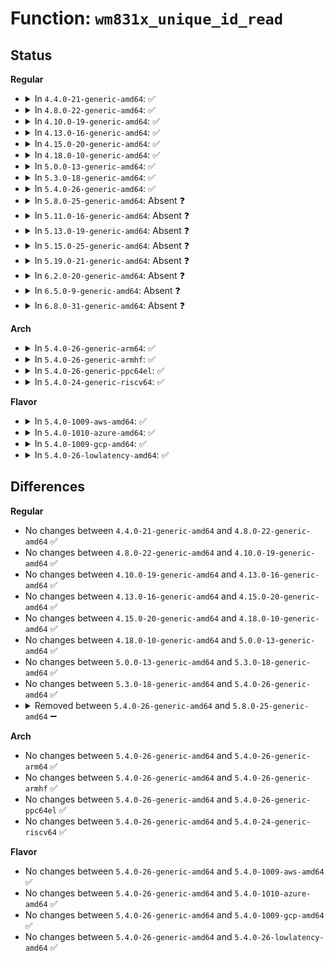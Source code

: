 # Function: <code>wm831x_unique_id_read</code>

## Status
<b>Regular</b>
<ul>
<li>
<details>
<summary>In <code>4.4.0-21-generic-amd64</code>: ✅</summary>

```c
int wm831x_unique_id_read(struct wm831x * wm831x, char * id)
```

```json
{
  "name": "wm831x_unique_id_read",
  "collision_type": "Unique Static",
  "inline_type": "No",
  "funcs": [
    {
      "addr": 18446744071584626512,
      "name": "wm831x_unique_id_read",
      "external": false,
      "loc": "drivers/mfd/wm831x-otp.c:30",
      "file": "drivers/mfd/wm831x-otp.c",
      "inline": "seen, unknown",
      "caller_inline": [],
      "caller_func": [
        "drivers/mfd/wm831x-otp.c:wm831x_unique_id_show",
        "drivers/mfd/wm831x-otp.c:wm831x_otp_init"
      ]
    }
  ],
  "symbols": [
    {
      "addr": 18446744071584626512,
      "name": "wm831x_unique_id_read",
      "section": ".text",
      "bind": "STB_LOCAL",
      "size": 78
    }
  ]
}
```
</details>
</li>
<li>
<details>
<summary>In <code>4.8.0-22-generic-amd64</code>: ✅</summary>

```c
int wm831x_unique_id_read(struct wm831x * wm831x, char * id)
```

```json
{
  "name": "wm831x_unique_id_read",
  "collision_type": "Unique Static",
  "inline_type": "No",
  "funcs": [
    {
      "addr": 18446744071584979024,
      "name": "wm831x_unique_id_read",
      "external": false,
      "loc": "drivers/mfd/wm831x-otp.c:30",
      "file": "drivers/mfd/wm831x-otp.c",
      "inline": "seen, unknown",
      "caller_inline": [],
      "caller_func": [
        "drivers/mfd/wm831x-otp.c:wm831x_otp_init",
        "drivers/mfd/wm831x-otp.c:wm831x_unique_id_show"
      ]
    }
  ],
  "symbols": [
    {
      "addr": 18446744071584979024,
      "name": "wm831x_unique_id_read",
      "section": ".text",
      "bind": "STB_LOCAL",
      "size": 78
    }
  ]
}
```
</details>
</li>
<li>
<details>
<summary>In <code>4.10.0-19-generic-amd64</code>: ✅</summary>

```c
int wm831x_unique_id_read(struct wm831x * wm831x, char * id)
```

```json
{
  "name": "wm831x_unique_id_read",
  "collision_type": "Unique Static",
  "inline_type": "No",
  "funcs": [
    {
      "addr": 18446744071585162560,
      "name": "wm831x_unique_id_read",
      "external": false,
      "loc": "drivers/mfd/wm831x-otp.c:30",
      "file": "drivers/mfd/wm831x-otp.c",
      "inline": "seen, unknown",
      "caller_inline": [],
      "caller_func": [
        "drivers/mfd/wm831x-otp.c:wm831x_otp_init",
        "drivers/mfd/wm831x-otp.c:wm831x_unique_id_show"
      ]
    }
  ],
  "symbols": [
    {
      "addr": 18446744071585162560,
      "name": "wm831x_unique_id_read",
      "section": ".text",
      "bind": "STB_LOCAL",
      "size": 78
    }
  ]
}
```
</details>
</li>
<li>
<details>
<summary>In <code>4.13.0-16-generic-amd64</code>: ✅</summary>

```c
int wm831x_unique_id_read(struct wm831x * wm831x, char * id)
```

```json
{
  "name": "wm831x_unique_id_read",
  "collision_type": "Unique Static",
  "inline_type": "No",
  "funcs": [
    {
      "addr": 18446744071585243968,
      "name": "wm831x_unique_id_read",
      "external": false,
      "loc": "drivers/mfd/wm831x-otp.c:30",
      "file": "drivers/mfd/wm831x-otp.c",
      "inline": "seen, unknown",
      "caller_inline": [],
      "caller_func": [
        "drivers/mfd/wm831x-otp.c:wm831x_otp_init",
        "drivers/mfd/wm831x-otp.c:wm831x_unique_id_show"
      ]
    }
  ],
  "symbols": [
    {
      "addr": 18446744071585243968,
      "name": "wm831x_unique_id_read",
      "section": ".text",
      "bind": "STB_LOCAL",
      "size": 73
    }
  ]
}
```
</details>
</li>
<li>
<details>
<summary>In <code>4.15.0-20-generic-amd64</code>: ✅</summary>

```c
int wm831x_unique_id_read(struct wm831x * wm831x, char * id)
```

```json
{
  "name": "wm831x_unique_id_read",
  "collision_type": "Unique Static",
  "inline_type": "No",
  "funcs": [
    {
      "addr": 18446744071585671696,
      "name": "wm831x_unique_id_read",
      "external": false,
      "loc": "drivers/mfd/wm831x-otp.c:30",
      "file": "drivers/mfd/wm831x-otp.c",
      "inline": "seen, unknown",
      "caller_inline": [],
      "caller_func": [
        "drivers/mfd/wm831x-otp.c:wm831x_otp_init",
        "drivers/mfd/wm831x-otp.c:wm831x_unique_id_show"
      ]
    }
  ],
  "symbols": [
    {
      "addr": 18446744071585671696,
      "name": "wm831x_unique_id_read",
      "section": ".text",
      "bind": "STB_LOCAL",
      "size": 73
    }
  ]
}
```
</details>
</li>
<li>
<details>
<summary>In <code>4.18.0-10-generic-amd64</code>: ✅</summary>

```c
int wm831x_unique_id_read(struct wm831x * wm831x, char * id)
```

```json
{
  "name": "wm831x_unique_id_read",
  "collision_type": "Unique Static",
  "inline_type": "No",
  "funcs": [
    {
      "addr": 18446744071585917568,
      "name": "wm831x_unique_id_read",
      "external": false,
      "loc": "drivers/mfd/wm831x-otp.c:30",
      "file": "drivers/mfd/wm831x-otp.c",
      "inline": "seen, unknown",
      "caller_inline": [],
      "caller_func": [
        "drivers/mfd/wm831x-otp.c:wm831x_otp_init",
        "drivers/mfd/wm831x-otp.c:wm831x_unique_id_show"
      ]
    }
  ],
  "symbols": [
    {
      "addr": 18446744071585917568,
      "name": "wm831x_unique_id_read",
      "section": ".text",
      "bind": "STB_LOCAL",
      "size": 76
    }
  ]
}
```
</details>
</li>
<li>
<details>
<summary>In <code>5.0.0-13-generic-amd64</code>: ✅</summary>

```c
int wm831x_unique_id_read(struct wm831x * wm831x, char * id)
```

```json
{
  "name": "wm831x_unique_id_read",
  "collision_type": "Unique Static",
  "inline_type": "No",
  "funcs": [
    {
      "addr": 18446744071586053712,
      "name": "wm831x_unique_id_read",
      "external": false,
      "loc": "drivers/mfd/wm831x-otp.c:30",
      "file": "drivers/mfd/wm831x-otp.c",
      "inline": "seen, unknown",
      "caller_inline": [],
      "caller_func": [
        "drivers/mfd/wm831x-otp.c:wm831x_otp_init",
        "drivers/mfd/wm831x-otp.c:wm831x_unique_id_show"
      ]
    }
  ],
  "symbols": [
    {
      "addr": 18446744071586053712,
      "name": "wm831x_unique_id_read",
      "section": ".text",
      "bind": "STB_LOCAL",
      "size": 76
    }
  ]
}
```
</details>
</li>
<li>
<details>
<summary>In <code>5.3.0-18-generic-amd64</code>: ✅</summary>

```c
int wm831x_unique_id_read(struct wm831x * wm831x, char * id)
```

```json
{
  "name": "wm831x_unique_id_read",
  "collision_type": "Unique Static",
  "inline_type": "No",
  "funcs": [
    {
      "addr": 18446744071586289056,
      "name": "wm831x_unique_id_read",
      "external": false,
      "loc": "drivers/mfd/wm831x-otp.c:25",
      "file": "drivers/mfd/wm831x-otp.c",
      "inline": "seen, unknown",
      "caller_inline": [],
      "caller_func": [
        "drivers/mfd/wm831x-otp.c:wm831x_otp_init",
        "drivers/mfd/wm831x-otp.c:wm831x_unique_id_show"
      ]
    }
  ],
  "symbols": [
    {
      "addr": 18446744071586289056,
      "name": "wm831x_unique_id_read",
      "section": ".text",
      "bind": "STB_LOCAL",
      "size": 72
    }
  ]
}
```
</details>
</li>
<li>
<details>
<summary>In <code>5.4.0-26-generic-amd64</code>: ✅</summary>

```c
int wm831x_unique_id_read(struct wm831x * wm831x, char * id)
```

```json
{
  "name": "wm831x_unique_id_read",
  "collision_type": "Unique Static",
  "inline_type": "No",
  "funcs": [
    {
      "addr": 18446744071586437264,
      "name": "wm831x_unique_id_read",
      "external": false,
      "loc": "drivers/mfd/wm831x-otp.c:25",
      "file": "drivers/mfd/wm831x-otp.c",
      "inline": "seen, unknown",
      "caller_inline": [],
      "caller_func": [
        "drivers/mfd/wm831x-otp.c:wm831x_otp_init",
        "drivers/mfd/wm831x-otp.c:wm831x_unique_id_show"
      ]
    }
  ],
  "symbols": [
    {
      "addr": 18446744071586437264,
      "name": "wm831x_unique_id_read",
      "section": ".text",
      "bind": "STB_LOCAL",
      "size": 72
    }
  ]
}
```
</details>
</li>
<li>
<details>
<summary>In <code>5.8.0-25-generic-amd64</code>: Absent ❓</summary>

```json
{
  "name": "wm831x_unique_id_read",
  "collision_type": "Unique Static",
  "inline_type": "Full",
  "funcs": [
    {
      "addr": 18446744071587213898,
      "name": "wm831x_unique_id_read",
      "external": false,
      "loc": "drivers/mfd/wm831x-otp.c:25",
      "file": "drivers/mfd/wm831x-otp.c",
      "inline": "not declared, inlined",
      "caller_inline": [
        "drivers/mfd/wm831x-otp.c:wm831x_otp_init",
        "drivers/mfd/wm831x-otp.c:wm831x_unique_id_show"
      ],
      "caller_func": []
    }
  ],
  "symbols": []
}
```
</details>
</li>
<li>
<details>
<summary>In <code>5.11.0-16-generic-amd64</code>: Absent ❓</summary>

```json
{
  "name": "wm831x_unique_id_read",
  "collision_type": "Unique Static",
  "inline_type": "Full",
  "funcs": [
    {
      "addr": 18446744071587288266,
      "name": "wm831x_unique_id_read",
      "external": false,
      "loc": "drivers/mfd/wm831x-otp.c:25",
      "file": "drivers/mfd/wm831x-otp.c",
      "inline": "not declared, inlined",
      "caller_inline": [
        "drivers/mfd/wm831x-otp.c:wm831x_otp_init",
        "drivers/mfd/wm831x-otp.c:wm831x_unique_id_show"
      ],
      "caller_func": []
    }
  ],
  "symbols": []
}
```
</details>
</li>
<li>
<details>
<summary>In <code>5.13.0-19-generic-amd64</code>: Absent ❓</summary>

```json
{
  "name": "wm831x_unique_id_read",
  "collision_type": "Unique Static",
  "inline_type": "Full",
  "funcs": [
    {
      "addr": 18446744071587175594,
      "name": "wm831x_unique_id_read",
      "external": false,
      "loc": "drivers/mfd/wm831x-otp.c:25",
      "file": "drivers/mfd/wm831x-otp.c",
      "inline": "not declared, inlined",
      "caller_inline": [
        "drivers/mfd/wm831x-otp.c:wm831x_otp_init",
        "drivers/mfd/wm831x-otp.c:wm831x_unique_id_show"
      ],
      "caller_func": []
    }
  ],
  "symbols": []
}
```
</details>
</li>
<li>
<details>
<summary>In <code>5.15.0-25-generic-amd64</code>: Absent ❓</summary>

```json
{
  "name": "wm831x_unique_id_read",
  "collision_type": "Unique Static",
  "inline_type": "Full",
  "funcs": [
    {
      "addr": 18446744071587735850,
      "name": "wm831x_unique_id_read",
      "external": false,
      "loc": "drivers/mfd/wm831x-otp.c:25",
      "file": "drivers/mfd/wm831x-otp.c",
      "inline": "not declared, inlined",
      "caller_inline": [
        "drivers/mfd/wm831x-otp.c:wm831x_otp_init",
        "drivers/mfd/wm831x-otp.c:unique_id_show"
      ],
      "caller_func": []
    }
  ],
  "symbols": []
}
```
</details>
</li>
<li>
<details>
<summary>In <code>5.19.0-21-generic-amd64</code>: Absent ❓</summary>

```json
{
  "name": "wm831x_unique_id_read",
  "collision_type": "Unique Static",
  "inline_type": "Full",
  "funcs": [
    {
      "addr": 18446744071589081242,
      "name": "wm831x_unique_id_read",
      "external": false,
      "loc": "drivers/mfd/wm831x-otp.c:25",
      "file": "drivers/mfd/wm831x-otp.c",
      "inline": "not declared, inlined",
      "caller_inline": [
        "drivers/mfd/wm831x-otp.c:wm831x_otp_init",
        "drivers/mfd/wm831x-otp.c:unique_id_show"
      ],
      "caller_func": []
    }
  ],
  "symbols": []
}
```
</details>
</li>
<li>
<details>
<summary>In <code>6.2.0-20-generic-amd64</code>: Absent ❓</summary>

```json
{
  "name": "wm831x_unique_id_read",
  "collision_type": "Unique Static",
  "inline_type": "Full",
  "funcs": [
    {
      "addr": 18446744071590613930,
      "name": "wm831x_unique_id_read",
      "external": false,
      "loc": "drivers/mfd/wm831x-otp.c:25",
      "file": "drivers/mfd/wm831x-otp.c",
      "inline": "not declared, inlined",
      "caller_inline": [
        "drivers/mfd/wm831x-otp.c:wm831x_otp_init",
        "drivers/mfd/wm831x-otp.c:unique_id_show"
      ],
      "caller_func": []
    }
  ],
  "symbols": []
}
```
</details>
</li>
<li>
<details>
<summary>In <code>6.5.0-9-generic-amd64</code>: Absent ❓</summary>

```json
{
  "name": "wm831x_unique_id_read",
  "collision_type": "Unique Static",
  "inline_type": "Full",
  "funcs": [
    {
      "addr": 18446744071590955034,
      "name": "wm831x_unique_id_read",
      "external": false,
      "loc": "drivers/mfd/wm831x-otp.c:25",
      "file": "drivers/mfd/wm831x-otp.c",
      "inline": "not declared, inlined",
      "caller_inline": [
        "drivers/mfd/wm831x-otp.c:wm831x_otp_init",
        "drivers/mfd/wm831x-otp.c:unique_id_show"
      ],
      "caller_func": []
    }
  ],
  "symbols": []
}
```
</details>
</li>
<li>
<details>
<summary>In <code>6.8.0-31-generic-amd64</code>: Absent ❓</summary>

```json
{
  "name": "wm831x_unique_id_read",
  "collision_type": "Unique Static",
  "inline_type": "Full",
  "funcs": [
    {
      "addr": 18446744071591298842,
      "name": "wm831x_unique_id_read",
      "external": false,
      "loc": "drivers/mfd/wm831x-otp.c:25",
      "file": "drivers/mfd/wm831x-otp.c",
      "inline": "not declared, inlined",
      "caller_inline": [
        "drivers/mfd/wm831x-otp.c:wm831x_otp_init",
        "drivers/mfd/wm831x-otp.c:unique_id_show"
      ],
      "caller_func": []
    }
  ],
  "symbols": []
}
```
</details>
</li>
</ul>
<b>Arch</b>
<ul>
<li>
<details>
<summary>In <code>5.4.0-26-generic-arm64</code>: ✅</summary>

```c
int wm831x_unique_id_read(struct wm831x * wm831x, char * id)
```

```json
{
  "name": "wm831x_unique_id_read",
  "collision_type": "Unique Static",
  "inline_type": "No",
  "funcs": [
    {
      "addr": 18446603336499301160,
      "name": "wm831x_unique_id_read",
      "external": false,
      "loc": "drivers/mfd/wm831x-otp.c:25",
      "file": "drivers/mfd/wm831x-otp.c",
      "inline": "seen, unknown",
      "caller_inline": [],
      "caller_func": [
        "drivers/mfd/wm831x-otp.c:wm831x_otp_init",
        "drivers/mfd/wm831x-otp.c:wm831x_unique_id_show"
      ]
    }
  ],
  "symbols": [
    {
      "addr": 18446603336499301160,
      "name": "wm831x_unique_id_read",
      "section": ".text",
      "bind": "STB_LOCAL",
      "size": 104
    }
  ]
}
```
</details>
</li>
<li>
<details>
<summary>In <code>5.4.0-26-generic-armhf</code>: ✅</summary>

```c
int wm831x_unique_id_read(struct wm831x * wm831x, char * id)
```

```json
{
  "name": "wm831x_unique_id_read",
  "collision_type": "Unique Static",
  "inline_type": "No",
  "funcs": [
    {
      "addr": 3231846256,
      "name": "wm831x_unique_id_read",
      "external": false,
      "loc": "drivers/mfd/wm831x-otp.c:25",
      "file": "drivers/mfd/wm831x-otp.c",
      "inline": "seen, unknown",
      "caller_inline": [],
      "caller_func": [
        "drivers/mfd/wm831x-otp.c:wm831x_otp_init",
        "drivers/mfd/wm831x-otp.c:wm831x_unique_id_show"
      ]
    }
  ],
  "symbols": [
    {
      "addr": 3231846256,
      "name": "wm831x_unique_id_read",
      "section": ".text",
      "bind": "STB_LOCAL",
      "size": 92
    }
  ]
}
```
</details>
</li>
<li>
<details>
<summary>In <code>5.4.0-26-generic-ppc64el</code>: ✅</summary>

```c
int wm831x_unique_id_read(struct wm831x * wm831x, char * id)
```

```json
{
  "name": "wm831x_unique_id_read",
  "collision_type": "Unique Static",
  "inline_type": "No",
  "funcs": [
    {
      "addr": 13835058055292516448,
      "name": "wm831x_unique_id_read",
      "external": false,
      "loc": "drivers/mfd/wm831x-otp.c:25",
      "file": "drivers/mfd/wm831x-otp.c",
      "inline": "seen, unknown",
      "caller_inline": [],
      "caller_func": [
        "drivers/mfd/wm831x-otp.c:wm831x_otp_init",
        "drivers/mfd/wm831x-otp.c:wm831x_unique_id_show"
      ]
    }
  ],
  "symbols": [
    {
      "addr": 13835058055292516448,
      "name": "wm831x_unique_id_read",
      "section": ".text",
      "bind": "STB_LOCAL",
      "size": 152
    }
  ]
}
```
</details>
</li>
<li>
<details>
<summary>In <code>5.4.0-24-generic-riscv64</code>: ✅</summary>

```c
int wm831x_unique_id_read(struct wm831x * wm831x, char * id)
```

```json
{
  "name": "wm831x_unique_id_read",
  "collision_type": "Unique Static",
  "inline_type": "No",
  "funcs": [
    {
      "addr": 18446743936276551742,
      "name": "wm831x_unique_id_read",
      "external": false,
      "loc": "drivers/mfd/wm831x-otp.c:25",
      "file": "drivers/mfd/wm831x-otp.c",
      "inline": "seen, unknown",
      "caller_inline": [],
      "caller_func": [
        "drivers/mfd/wm831x-otp.c:wm831x_otp_init",
        "drivers/mfd/wm831x-otp.c:wm831x_unique_id_show"
      ]
    }
  ],
  "symbols": [
    {
      "addr": 18446743936276551742,
      "name": "wm831x_unique_id_read",
      "section": ".text",
      "bind": "STB_LOCAL",
      "size": 100
    }
  ]
}
```
</details>
</li>
</ul>
<b>Flavor</b>
<ul>
<li>
<details>
<summary>In <code>5.4.0-1009-aws-amd64</code>: ✅</summary>

```c
int wm831x_unique_id_read(struct wm831x * wm831x, char * id)
```

```json
{
  "name": "wm831x_unique_id_read",
  "collision_type": "Unique Static",
  "inline_type": "No",
  "funcs": [
    {
      "addr": 18446744071586190192,
      "name": "wm831x_unique_id_read",
      "external": false,
      "loc": "drivers/mfd/wm831x-otp.c:25",
      "file": "drivers/mfd/wm831x-otp.c",
      "inline": "seen, unknown",
      "caller_inline": [],
      "caller_func": [
        "drivers/mfd/wm831x-otp.c:wm831x_otp_init",
        "drivers/mfd/wm831x-otp.c:wm831x_unique_id_show"
      ]
    }
  ],
  "symbols": [
    {
      "addr": 18446744071586190192,
      "name": "wm831x_unique_id_read",
      "section": ".text",
      "bind": "STB_LOCAL",
      "size": 72
    }
  ]
}
```
</details>
</li>
<li>
<details>
<summary>In <code>5.4.0-1010-azure-amd64</code>: ✅</summary>

```c
int wm831x_unique_id_read(struct wm831x * wm831x, char * id)
```

```json
{
  "name": "wm831x_unique_id_read",
  "collision_type": "Unique Static",
  "inline_type": "No",
  "funcs": [
    {
      "addr": 18446744071586009472,
      "name": "wm831x_unique_id_read",
      "external": false,
      "loc": "drivers/mfd/wm831x-otp.c:25",
      "file": "drivers/mfd/wm831x-otp.c",
      "inline": "seen, unknown",
      "caller_inline": [],
      "caller_func": [
        "drivers/mfd/wm831x-otp.c:wm831x_otp_init",
        "drivers/mfd/wm831x-otp.c:wm831x_unique_id_show"
      ]
    }
  ],
  "symbols": [
    {
      "addr": 18446744071586009472,
      "name": "wm831x_unique_id_read",
      "section": ".text",
      "bind": "STB_LOCAL",
      "size": 72
    }
  ]
}
```
</details>
</li>
<li>
<details>
<summary>In <code>5.4.0-1009-gcp-amd64</code>: ✅</summary>

```c
int wm831x_unique_id_read(struct wm831x * wm831x, char * id)
```

```json
{
  "name": "wm831x_unique_id_read",
  "collision_type": "Unique Static",
  "inline_type": "No",
  "funcs": [
    {
      "addr": 18446744071586385232,
      "name": "wm831x_unique_id_read",
      "external": false,
      "loc": "drivers/mfd/wm831x-otp.c:25",
      "file": "drivers/mfd/wm831x-otp.c",
      "inline": "seen, unknown",
      "caller_inline": [],
      "caller_func": [
        "drivers/mfd/wm831x-otp.c:wm831x_otp_init",
        "drivers/mfd/wm831x-otp.c:wm831x_unique_id_show"
      ]
    }
  ],
  "symbols": [
    {
      "addr": 18446744071586385232,
      "name": "wm831x_unique_id_read",
      "section": ".text",
      "bind": "STB_LOCAL",
      "size": 72
    }
  ]
}
```
</details>
</li>
<li>
<details>
<summary>In <code>5.4.0-26-lowlatency-amd64</code>: ✅</summary>

```c
int wm831x_unique_id_read(struct wm831x * wm831x, char * id)
```

```json
{
  "name": "wm831x_unique_id_read",
  "collision_type": "Unique Static",
  "inline_type": "No",
  "funcs": [
    {
      "addr": 18446744071586496912,
      "name": "wm831x_unique_id_read",
      "external": false,
      "loc": "drivers/mfd/wm831x-otp.c:25",
      "file": "drivers/mfd/wm831x-otp.c",
      "inline": "seen, unknown",
      "caller_inline": [],
      "caller_func": [
        "drivers/mfd/wm831x-otp.c:wm831x_otp_init",
        "drivers/mfd/wm831x-otp.c:wm831x_unique_id_show"
      ]
    }
  ],
  "symbols": [
    {
      "addr": 18446744071586496912,
      "name": "wm831x_unique_id_read",
      "section": ".text",
      "bind": "STB_LOCAL",
      "size": 72
    }
  ]
}
```
</details>
</li>
</ul>

## Differences
<b>Regular</b>
<ul>
<li>
No changes between <code>4.4.0-21-generic-amd64</code> and <code>4.8.0-22-generic-amd64</code> ✅
</li>
<li>
No changes between <code>4.8.0-22-generic-amd64</code> and <code>4.10.0-19-generic-amd64</code> ✅
</li>
<li>
No changes between <code>4.10.0-19-generic-amd64</code> and <code>4.13.0-16-generic-amd64</code> ✅
</li>
<li>
No changes between <code>4.13.0-16-generic-amd64</code> and <code>4.15.0-20-generic-amd64</code> ✅
</li>
<li>
No changes between <code>4.15.0-20-generic-amd64</code> and <code>4.18.0-10-generic-amd64</code> ✅
</li>
<li>
No changes between <code>4.18.0-10-generic-amd64</code> and <code>5.0.0-13-generic-amd64</code> ✅
</li>
<li>
No changes between <code>5.0.0-13-generic-amd64</code> and <code>5.3.0-18-generic-amd64</code> ✅
</li>
<li>
No changes between <code>5.3.0-18-generic-amd64</code> and <code>5.4.0-26-generic-amd64</code> ✅
</li>
<li>
<details>
<summary>Removed between <code>5.4.0-26-generic-amd64</code> and <code>5.8.0-25-generic-amd64</code> ➖</summary>

```c
int wm831x_unique_id_read(struct wm831x * wm831x, char * id)
```
</details>
</li>
</ul>
<b>Arch</b>
<ul>
<li>
No changes between <code>5.4.0-26-generic-amd64</code> and <code>5.4.0-26-generic-arm64</code> ✅
</li>
<li>
No changes between <code>5.4.0-26-generic-amd64</code> and <code>5.4.0-26-generic-armhf</code> ✅
</li>
<li>
No changes between <code>5.4.0-26-generic-amd64</code> and <code>5.4.0-26-generic-ppc64el</code> ✅
</li>
<li>
No changes between <code>5.4.0-26-generic-amd64</code> and <code>5.4.0-24-generic-riscv64</code> ✅
</li>
</ul>
<b>Flavor</b>
<ul>
<li>
No changes between <code>5.4.0-26-generic-amd64</code> and <code>5.4.0-1009-aws-amd64</code> ✅
</li>
<li>
No changes between <code>5.4.0-26-generic-amd64</code> and <code>5.4.0-1010-azure-amd64</code> ✅
</li>
<li>
No changes between <code>5.4.0-26-generic-amd64</code> and <code>5.4.0-1009-gcp-amd64</code> ✅
</li>
<li>
No changes between <code>5.4.0-26-generic-amd64</code> and <code>5.4.0-26-lowlatency-amd64</code> ✅
</li>
</ul>
